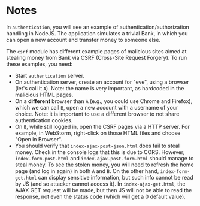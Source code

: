 # Notes

In `authentication`, you will see an example
of authentication/authorization handling in NodeJS.
The application simulates a trivial Bank, in which you can
open a new account and transfer money to someone else.


The `csrf` module has different example pages of malicious
sites aimed at stealing money from Bank
via CSRF (Cross-Site Request Forgery).
To run these examples, you need:

* Start `authentication` server.
* On authentication server, create an account for "eve",
  using a browser (let's call it `A`).
  Note: the name is very important, as hardcoded in the
  malicious HTML pages.
* On a __different__ browser than `A` (e.g., you could use
  Chrome and Firefox), which we can call `B`, open a new
  account with a username of your choice.
  Note: it is important to use a different browser to not
  share authentication cookies.
* On `B`, while still logged in, open the CSRF pages
  via a HTTP server. For example, in WebStorm, right-click
  on those HTML files and choose "Open in Browser".
* You should verify that `index-ajax-post-json.html` 
   does fail to steal money.
  Check in the console logs that this is due to CORS.
  However, `index-form-post.html` and `index-ajax-post-form.html` should manage to steal money.
  To see the stolen money, you will need to refresh the home
  page (and log in again) in both `A` and `B`.
  On the other hand, `index-form-get.html` can display sensitive
  information, but such info cannot be read by JS (and so attacker
  cannot access it).
  In `index-ajax-get.html`, the AJAX GET request will be made, but then
  JS will not be able to read the response, not even the status code (which
  will get a 0 default value).
